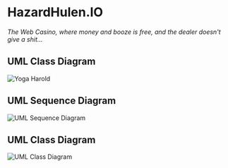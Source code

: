 # HazardHulen.IO
_The Web Casino, where money and booze is free, and the dealer doesn't give a shit..._

## UML Class Diagram
![Yoga Harold](https://github.com/DrBumlehund/off_the_books/blob/master/Fun/84890881.jpg "Yoga Harold")


## UML Sequence Diagram
![UML Sequence Diagram](https://github.com/DrBumlehund/off_the_books/blob/master/Documentation/sequence.png "UML Sequence Diagram")

## UML Class Diagram
![UML Class Diagram](https://github.com/DrBumlehund/off_the_books/blob/master/Documentation/ClassDiag.png "UML Class Diagram")
